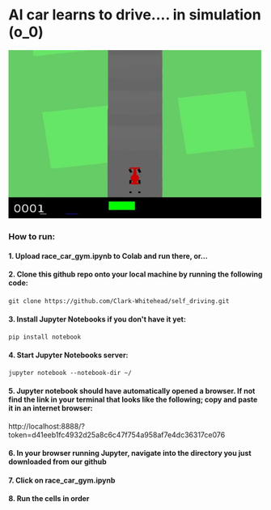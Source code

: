 # AI car learns to drive.... in simulation (o_0)

<img src="https://github.com/Clark-Whitehead/self_driving/blob/master/raceCar.jpg?raw=true" width="500" alt="sample_output">

### How to run:

#### 1. Upload race_car_gym.ipynb to Colab and run there, or...

#### 2. Clone this github repo onto your local machine by running the following code:

```
git clone https://github.com/Clark-Whitehead/self_driving.git
```

#### 3. Install Jupyter Notebooks if you don't have it yet:

```
pip install notebook
```

#### 4. Start Jupyter Notebooks server:

```
jupyter notebook --notebook-dir ~/
```

#### 5. Jupyter notebook should have automatically opened a browser. If not find the link in your terminal that looks like the following; copy and paste it in an internet browser:

<p>http://localhost:8888/?token=d41eeb1fc4932d25a8c6c47f754a958af7e4dc36317ce076</p>

#### 6. In your browser running Jupyter, navigate into the directory you just downloaded from our github

#### 7. Click on race_car_gym.ipynb

#### 8. Run the cells in order
